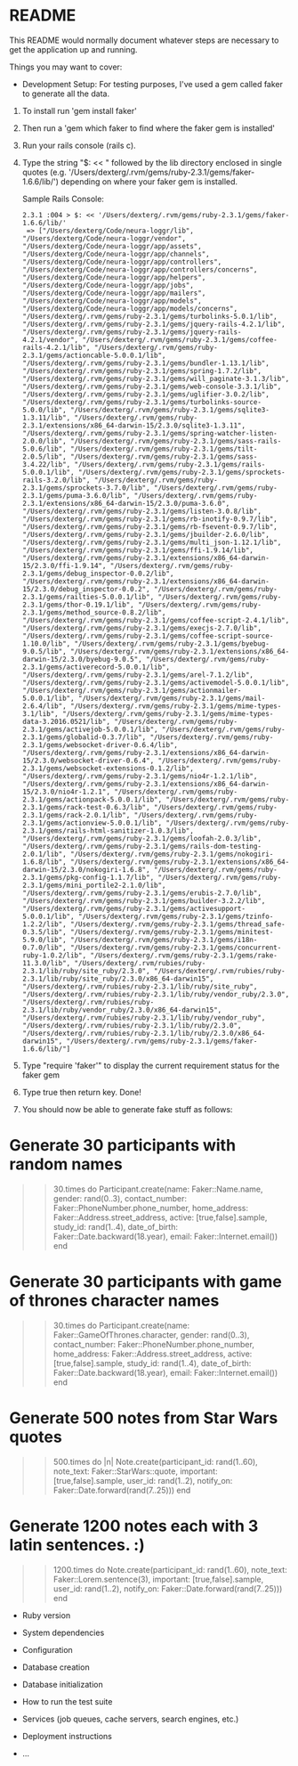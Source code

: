 # README

This README would normally document whatever steps are necessary to get the
application up and running.

Things you may want to cover:

* Development Setup:
For testing purposes, I've used a gem called faker to generate all the data.

1. To install run 'gem install faker'
2. Then run a 'gem which faker to find where the faker gem is installed'
3. Run your rails console (rails c).
4. Type the string "$: << " followed by the lib directory enclosed in single quotes (e.g. '/Users/dexterg/.rvm/gems/ruby-2.3.1/gems/faker-1.6.6/lib/') depending on where your faker gem is installed.

    Sample Rails Console:
    
    ```{r, engine='bash', count_lines}
    2.3.1 :004 > $: << '/Users/dexterg/.rvm/gems/ruby-2.3.1/gems/faker-1.6.6/lib/'
     => ["/Users/dexterg/Code/neura-loggr/lib", "/Users/dexterg/Code/neura-loggr/vendor", "/Users/dexterg/Code/neura-loggr/app/assets", "/Users/dexterg/Code/neura-loggr/app/channels", "/Users/dexterg/Code/neura-loggr/app/controllers", "/Users/dexterg/Code/neura-loggr/app/controllers/concerns", "/Users/dexterg/Code/neura-loggr/app/helpers", "/Users/dexterg/Code/neura-loggr/app/jobs", "/Users/dexterg/Code/neura-loggr/app/mailers", "/Users/dexterg/Code/neura-loggr/app/models", "/Users/dexterg/Code/neura-loggr/app/models/concerns", "/Users/dexterg/.rvm/gems/ruby-2.3.1/gems/turbolinks-5.0.1/lib", "/Users/dexterg/.rvm/gems/ruby-2.3.1/gems/jquery-rails-4.2.1/lib", "/Users/dexterg/.rvm/gems/ruby-2.3.1/gems/jquery-rails-4.2.1/vendor", "/Users/dexterg/.rvm/gems/ruby-2.3.1/gems/coffee-rails-4.2.1/lib", "/Users/dexterg/.rvm/gems/ruby-2.3.1/gems/actioncable-5.0.0.1/lib", "/Users/dexterg/.rvm/gems/ruby-2.3.1/gems/bundler-1.13.1/lib", "/Users/dexterg/.rvm/gems/ruby-2.3.1/gems/spring-1.7.2/lib", "/Users/dexterg/.rvm/gems/ruby-2.3.1/gems/will_paginate-3.1.3/lib", "/Users/dexterg/.rvm/gems/ruby-2.3.1/gems/web-console-3.3.1/lib", "/Users/dexterg/.rvm/gems/ruby-2.3.1/gems/uglifier-3.0.2/lib", "/Users/dexterg/.rvm/gems/ruby-2.3.1/gems/turbolinks-source-5.0.0/lib", "/Users/dexterg/.rvm/gems/ruby-2.3.1/gems/sqlite3-1.3.11/lib", "/Users/dexterg/.rvm/gems/ruby-2.3.1/extensions/x86_64-darwin-15/2.3.0/sqlite3-1.3.11", "/Users/dexterg/.rvm/gems/ruby-2.3.1/gems/spring-watcher-listen-2.0.0/lib", "/Users/dexterg/.rvm/gems/ruby-2.3.1/gems/sass-rails-5.0.6/lib", "/Users/dexterg/.rvm/gems/ruby-2.3.1/gems/tilt-2.0.5/lib", "/Users/dexterg/.rvm/gems/ruby-2.3.1/gems/sass-3.4.22/lib", "/Users/dexterg/.rvm/gems/ruby-2.3.1/gems/rails-5.0.0.1/lib", "/Users/dexterg/.rvm/gems/ruby-2.3.1/gems/sprockets-rails-3.2.0/lib", "/Users/dexterg/.rvm/gems/ruby-2.3.1/gems/sprockets-3.7.0/lib", "/Users/dexterg/.rvm/gems/ruby-2.3.1/gems/puma-3.6.0/lib", "/Users/dexterg/.rvm/gems/ruby-2.3.1/extensions/x86_64-darwin-15/2.3.0/puma-3.6.0", "/Users/dexterg/.rvm/gems/ruby-2.3.1/gems/listen-3.0.8/lib", "/Users/dexterg/.rvm/gems/ruby-2.3.1/gems/rb-inotify-0.9.7/lib", "/Users/dexterg/.rvm/gems/ruby-2.3.1/gems/rb-fsevent-0.9.7/lib", "/Users/dexterg/.rvm/gems/ruby-2.3.1/gems/jbuilder-2.6.0/lib", "/Users/dexterg/.rvm/gems/ruby-2.3.1/gems/multi_json-1.12.1/lib", "/Users/dexterg/.rvm/gems/ruby-2.3.1/gems/ffi-1.9.14/lib", "/Users/dexterg/.rvm/gems/ruby-2.3.1/extensions/x86_64-darwin-15/2.3.0/ffi-1.9.14", "/Users/dexterg/.rvm/gems/ruby-2.3.1/gems/debug_inspector-0.0.2/lib", "/Users/dexterg/.rvm/gems/ruby-2.3.1/extensions/x86_64-darwin-15/2.3.0/debug_inspector-0.0.2", "/Users/dexterg/.rvm/gems/ruby-2.3.1/gems/railties-5.0.0.1/lib", "/Users/dexterg/.rvm/gems/ruby-2.3.1/gems/thor-0.19.1/lib", "/Users/dexterg/.rvm/gems/ruby-2.3.1/gems/method_source-0.8.2/lib", "/Users/dexterg/.rvm/gems/ruby-2.3.1/gems/coffee-script-2.4.1/lib", "/Users/dexterg/.rvm/gems/ruby-2.3.1/gems/execjs-2.7.0/lib", "/Users/dexterg/.rvm/gems/ruby-2.3.1/gems/coffee-script-source-1.10.0/lib", "/Users/dexterg/.rvm/gems/ruby-2.3.1/gems/byebug-9.0.5/lib", "/Users/dexterg/.rvm/gems/ruby-2.3.1/extensions/x86_64-darwin-15/2.3.0/byebug-9.0.5", "/Users/dexterg/.rvm/gems/ruby-2.3.1/gems/activerecord-5.0.0.1/lib", "/Users/dexterg/.rvm/gems/ruby-2.3.1/gems/arel-7.1.2/lib", "/Users/dexterg/.rvm/gems/ruby-2.3.1/gems/activemodel-5.0.0.1/lib", "/Users/dexterg/.rvm/gems/ruby-2.3.1/gems/actionmailer-5.0.0.1/lib", "/Users/dexterg/.rvm/gems/ruby-2.3.1/gems/mail-2.6.4/lib", "/Users/dexterg/.rvm/gems/ruby-2.3.1/gems/mime-types-3.1/lib", "/Users/dexterg/.rvm/gems/ruby-2.3.1/gems/mime-types-data-3.2016.0521/lib", "/Users/dexterg/.rvm/gems/ruby-2.3.1/gems/activejob-5.0.0.1/lib", "/Users/dexterg/.rvm/gems/ruby-2.3.1/gems/globalid-0.3.7/lib", "/Users/dexterg/.rvm/gems/ruby-2.3.1/gems/websocket-driver-0.6.4/lib", "/Users/dexterg/.rvm/gems/ruby-2.3.1/extensions/x86_64-darwin-15/2.3.0/websocket-driver-0.6.4", "/Users/dexterg/.rvm/gems/ruby-2.3.1/gems/websocket-extensions-0.1.2/lib", "/Users/dexterg/.rvm/gems/ruby-2.3.1/gems/nio4r-1.2.1/lib", "/Users/dexterg/.rvm/gems/ruby-2.3.1/extensions/x86_64-darwin-15/2.3.0/nio4r-1.2.1", "/Users/dexterg/.rvm/gems/ruby-2.3.1/gems/actionpack-5.0.0.1/lib", "/Users/dexterg/.rvm/gems/ruby-2.3.1/gems/rack-test-0.6.3/lib", "/Users/dexterg/.rvm/gems/ruby-2.3.1/gems/rack-2.0.1/lib", "/Users/dexterg/.rvm/gems/ruby-2.3.1/gems/actionview-5.0.0.1/lib", "/Users/dexterg/.rvm/gems/ruby-2.3.1/gems/rails-html-sanitizer-1.0.3/lib", "/Users/dexterg/.rvm/gems/ruby-2.3.1/gems/loofah-2.0.3/lib", "/Users/dexterg/.rvm/gems/ruby-2.3.1/gems/rails-dom-testing-2.0.1/lib", "/Users/dexterg/.rvm/gems/ruby-2.3.1/gems/nokogiri-1.6.8/lib", "/Users/dexterg/.rvm/gems/ruby-2.3.1/extensions/x86_64-darwin-15/2.3.0/nokogiri-1.6.8", "/Users/dexterg/.rvm/gems/ruby-2.3.1/gems/pkg-config-1.1.7/lib", "/Users/dexterg/.rvm/gems/ruby-2.3.1/gems/mini_portile2-2.1.0/lib", "/Users/dexterg/.rvm/gems/ruby-2.3.1/gems/erubis-2.7.0/lib", "/Users/dexterg/.rvm/gems/ruby-2.3.1/gems/builder-3.2.2/lib", "/Users/dexterg/.rvm/gems/ruby-2.3.1/gems/activesupport-5.0.0.1/lib", "/Users/dexterg/.rvm/gems/ruby-2.3.1/gems/tzinfo-1.2.2/lib", "/Users/dexterg/.rvm/gems/ruby-2.3.1/gems/thread_safe-0.3.5/lib", "/Users/dexterg/.rvm/gems/ruby-2.3.1/gems/minitest-5.9.0/lib", "/Users/dexterg/.rvm/gems/ruby-2.3.1/gems/i18n-0.7.0/lib", "/Users/dexterg/.rvm/gems/ruby-2.3.1/gems/concurrent-ruby-1.0.2/lib", "/Users/dexterg/.rvm/gems/ruby-2.3.1/gems/rake-11.3.0/lib", "/Users/dexterg/.rvm/rubies/ruby-2.3.1/lib/ruby/site_ruby/2.3.0", "/Users/dexterg/.rvm/rubies/ruby-2.3.1/lib/ruby/site_ruby/2.3.0/x86_64-darwin15", "/Users/dexterg/.rvm/rubies/ruby-2.3.1/lib/ruby/site_ruby", "/Users/dexterg/.rvm/rubies/ruby-2.3.1/lib/ruby/vendor_ruby/2.3.0", "/Users/dexterg/.rvm/rubies/ruby-2.3.1/lib/ruby/vendor_ruby/2.3.0/x86_64-darwin15", "/Users/dexterg/.rvm/rubies/ruby-2.3.1/lib/ruby/vendor_ruby", "/Users/dexterg/.rvm/rubies/ruby-2.3.1/lib/ruby/2.3.0", "/Users/dexterg/.rvm/rubies/ruby-2.3.1/lib/ruby/2.3.0/x86_64-darwin15", "/Users/dexterg/.rvm/gems/ruby-2.3.1/gems/faker-1.6.6/lib/"] 
    ```

5. Type "require 'faker'" to display the current requirement status for the faker gem
6. Type true then return key. Done!
7. You should now be able to generate fake stuff as follows:

# Generate 30 participants with random names
>> 30.times do
>>    Participant.create(name: Faker::Name.name, gender: rand(0..3), contact_number: Faker::PhoneNumber.phone_number, home_address: Faker::Address.street_address, active: [true,false].sample, study_id: rand(1..4), date_of_birth: Faker::Date.backward(18.year), email: Faker::Internet.email())
>> end

# Generate 30 participants with game of thrones character names
>> 30.times do
>>    Participant.create(name: Faker::GameOfThrones.character, gender: rand(0..3), contact_number: Faker::PhoneNumber.phone_number, home_address: Faker::Address.street_address, active: [true,false].sample, study_id: rand(1..4), date_of_birth: Faker::Date.backward(18.year), email: Faker::Internet.email())
>> end

# Generate 500 notes from Star Wars quotes
>> 500.times do |n|
>>    Note.create(participant_id: rand(1..60), note_text: Faker::StarWars::quote, important: [true,false].sample, user_id: rand(1..2), notify_on: Faker::Date.forward(rand(7..25)))
>> end

# Generate 1200 notes each with 3 latin sentences. :)
>> 1200.times do
>>    Note.create(participant_id: rand(1..60), note_text: Faker::Lorem.sentence(3), important: [true,false].sample, user_id: rand(1..2), notify_on: Faker::Date.forward(rand(7..25)))
>> end


* Ruby version

* System dependencies

* Configuration

* Database creation

* Database initialization

* How to run the test suite

* Services (job queues, cache servers, search engines, etc.)

* Deployment instructions

* ...

